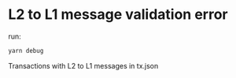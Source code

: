 # L2 to L1 message validation error

run:

```bash
yarn debug
```

Transactions with L2 to L1 messages in tx.json